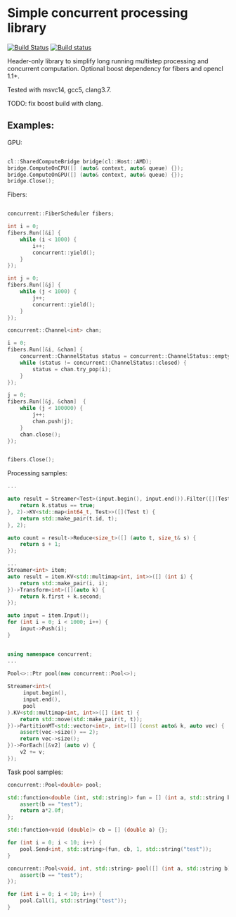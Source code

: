 # Simple concurrent processing library

[![Build Status](https://travis-ci.org/ucali/concurrent.svg?branch=master)](https://travis-ci.org/ucali/concurrent)
[![Build status](https://ci.appveyor.com/api/projects/status/6hj2ar4d2goq54rm/branch/master?svg=true)](https://ci.appveyor.com/project/ucali/concurrent/branch/master)


Header-only library to simplify long running multistep processing and concurrent computation.
Optional boost dependency for fibers and opencl 1.1+.

Tested with msvc14, gcc5, clang3.7.

TODO: fix boost build with clang.

## Examples:

GPU:

```c++

cl::SharedComputeBridge bridge(cl::Host::AMD);
bridge.ComputeOnCPU([] (auto& context, auto& queue) {});
bridge.ComputeOnGPU([] (auto& context, auto& queue) {});
bridge.Close();

```

Fibers:

```c++

concurrent::FiberScheduler fibers;

int i = 0;
fibers.Run([&i] {
    while (i < 1000) {
        i++;
        concurrent::yield();
    }
});

int j = 0;
fibers.Run([&j] {
    while (j < 1000) {
        j++;
        concurrent::yield();
    }
});

concurrent::Channel<int> chan;

i = 0;
fibers.Run([&i, &chan] {
    concurrent::ChannelStatus status = concurrent::ChannelStatus::empty;
    while (status != concurrent::ChannelStatus::closed) {
        status = chan.try_pop(i);
    }
});

j = 0;
fibers.Run([&j, &chan]  {
    while (j < 100000) {
        j++;
        chan.push(j);
    }
    chan.close();
});


fibers.Close();

```

Processing samples:

```c++
...

auto result = Streamer<Test>(input.begin(), input.end()).Filter([](Test k) {
    return k.status == true;
}, 2)->KV<std::map<int64_t, Test>>([](Test t) {
	return std::make_pair(t.id, t);
}, 2);

auto count = result->Reduce<size_t>([] (auto t, size_t& s) {
    return s + 1;
});
```

```c++
...
Streamer<int> item;
auto result = item.KV<std::multimap<int, int>>([] (int i) {
    return std::make_pair(i, i);
})->Transform<int>([](auto k) {
    return k.first + k.second;
});

auto input = item.Input();
for (int i = 0; i < 1000; i++) {
    input->Push(i);
}
```

```c++

using namespace concurrent;
...

Pool<>::Ptr pool(new concurrent::Pool<>);
	
Streamer<int>(
     input.begin(), 
     input.end(), 
     pool
).KV<std::multimap<int, int>>([] (int t) {
	return std::move(std::make_pair(t, t));
})->PartitionMT<std::vector<int>, int>([] (const auto& k, auto vec) {
	assert(vec->size() == 2);
	return vec->size();
})->ForEach([&v2] (auto v) {
	v2 += v;
});
```


Task pool samples:

```c++
concurrent::Pool<double> pool;

std::function<double (int, std::string)> fun = [] (int a, std::string b) {
    assert(b == "test");
    return a*2.0f;
};

std::function<void (double)> cb = [] (double a) {};

for (int i = 0; i < 10; i++) {
    pool.Send<int, std::string>(fun, cb, 1, std::string("test"));
}
```

```c++
concurrent::Pool<void, int, std::string> pool([] (int a, std::string b){
    assert(b == "test");
});

for (int i = 0; i < 10; i++) {
    pool.Call(1, std::string("test"));
}
```

